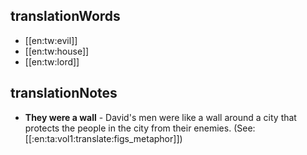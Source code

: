## translationWords

* [[en:tw:evil]]
* [[en:tw:house]]
* [[en:tw:lord]]

## translationNotes

* **They were a wall** - David's men were like a wall around a city that protects the people in the city from their enemies.  (See: [[:en:ta:vol1:translate:figs_metaphor]])
